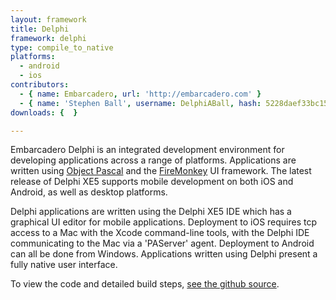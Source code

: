 ```yaml
---
layout: framework
title: Delphi
framework: delphi
type: compile_to_native
platforms:
  - android
  - ios
contributors:
  - { name: Embarcadero, url: 'http://embarcadero.com' }
  - { name: 'Stephen Ball', username: DelphiABall, hash: 5228daef33bc155d8b47a4710db543e5 }
downloads: {  }

---
```


Embarcadero Delphi is an integrated development environment for developing applications across a range of platforms. Applications are written using [Object Pascal](http://en.wikipedia.org/wiki/Object_Pascal) and the [FireMonkey](http://en.wikipedia.org/wiki/FireMonkey) UI framework. The latest release of Delphi XE5 supports mobile development on both iOS and Android, as well as desktop platforms. 

Delphi applications are written using the Delphi XE5 IDE which has a graphical UI editor for mobile applications. Deployment to iOS requires tcp access to a Mac with the Xcode command-line tools, with the Delphi IDE communicating to the Mac via a 'PAServer' agent. Deployment to Android can all be done from Windows. Applications written using Delphi present a fully native user interface.


To view the code and detailed build steps, <a href='{{ site.githuburl }}/tree/master/delphi'>see the github source</a>.
